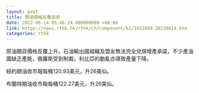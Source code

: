 ```yaml
---
layout: post
title: 期油價格反覆高收
date: 2022-06-14 05:46:24.000000000 +08:00
link: https://news.rthk.hk/rthk/ch/component/k2/1652889-20220614.htm
categories: rthk
---
```


原油期貨價格反覆上升。石油輸出國組織及盟友無法完全兌現增產承諾，不少產油國缺乏產能，俄羅斯受到制裁，利比亞的動亂亦導致產量下降。

紐約期油收市報每桶120.93美元，升26美仙。

布蘭特期油收市報每桶122.27美元，升26美仙。
